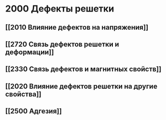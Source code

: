 # 2000 Дефекты решетки

## [[2010 Влияние дефектов на напряжения]]

## [[2720 Связь дефектов решетки и деформации]]

## [[2330 Связь дефектов и магнитных свойств]]

## [[2020 Влияние дефектов решетки на другие свойства]]

## [[2500 Адгезия]]

